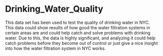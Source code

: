 # Drinking_Water_Quality

This data set has been used to test the quality of drinking water in NYC. This data could show
results of how good the water filtration systems in certain areas are and could help catch and
solve problems with drinking water. Due to this, the data is highly significant, and analyzing it
could help catch problems before they become out of control or just give a nice insight into how
the water filtration system in NYC works.
